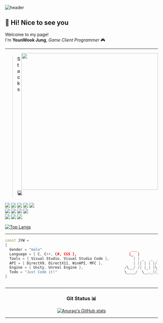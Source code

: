 ![header](https://capsule-render.vercel.app/api?type=soft&text=Hello%20World!&fontAlign=35&fontSize=45&desc=Welcome%20to%20my%20GitHub&descSize=20&descAlign=70&descAlignY=50&theme=onedark)

## 👋 Hi! Nice to see you

Welcome to my page!\
I'm **YounWook Jung**, *Game Client Programmer* 🎮

___

<img align='right' src= https://github.com/user-attachments/assets/aa774e1f-fc43-46c2-81d7-1b325c4013a9 width="450">

> ### Stacks 💻

<p>
  <img src="https://img.shields.io/badge/C-A8B9CC?style=flat-square&logo=c&logoColor=white"/>
  <img src="https://img.shields.io/badge/C++-00599C?style=flat-square&logo=cplusplus&logoColor=white"/>
  <img src="https://img.shields.io/badge/C Sharp-5BA37F?style=flat-square&logo=csharp&logoColor=white"/>
  <img src="https://img.shields.io/badge/Unity-000000?style=flat-square&logo=Unity&logoColor=white"/>
  <img src="https://img.shields.io/badge/Unreal Engine-0E1128?style=flat-square&logo=unrealengine&logoColor=white"/>
  <br/>
  <img src="https://img.shields.io/badge/VisualStudio-9013FE?style=flat-square&logo=visualstudio&logoColor=white"/> 
  <img src="https://img.shields.io/badge/VisualStudio Code-008C99?style=flat-square&logo=visualstudiocode&logoColor=white"/> 
  <img src="https://img.shields.io/badge/Git-F05032?style=flat-square&logo=git&logoColor=white"/> 
  <img src="https://img.shields.io/badge/Docker-2496ED?style=flat-square&logo=docker&logoColor=white"/> 
  <br/>
  <img src="https://img.shields.io/badge/DirectX-41AD48?style=flat-square&logo=&logoColor=white"/> 
  <img src="https://img.shields.io/badge/WinAPI-F93821?style=flat-square&logo=windows&logoColor=white"/> 
  <img src="https://img.shields.io/badge/MFC-1C3664?style=flat-square&logo=&logoColor=white"/>
</p>

[![Top Langs](https://github-readme-stats.vercel.app/api/top-langs/?username=youns119&layout=compact&theme=onedark)](https://github.com/anuraghazra/github-readme-stats)

___

```cpp
const JYW =
{
  Gender = "male"                                         ___              _     _____             _         _____  _    _
  Language = { C, C++, C#, CSS },                        |_  |            | |   /  __ \           | |       |_   _|| |  | |
  Tools = { Visual Studio, Visual Studio Code },           | | _   _  ___ | |_  | /  \/  ___    __| |  ___    | |  | |_ | |
  API = { DirectX9, DirectX11, WinAPI, MFC },              | || | | |/ __|| __| | |     / _ \  / _` | / _ \   | |  | __|| |
  Engine = { Unity, Unreal Engine },                   /\__/ /| |_| |\__ \| |_  | \__/\| (_) || (_| ||  __/  _| |_ | |_ |_|
  Todo = "Just Code it!"                               \____/  \__,_||___/ \__|  \____/ \___/  \__,_| \___|  \___/  \__|(_)
}
                                                              
```

___

<div align="center">

  ### Git Status 📊
  [![Anurag's GitHub stats](https://github-readme-stats.vercel.app/api?username=youns119&show_icons=true&rank_icon=github&include_all_commits=true&theme=onedark)](https://github.com/anuraghazra/github-readme-stats)

</div>

___
